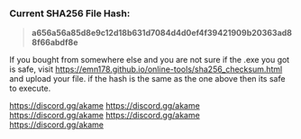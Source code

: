 ### Current SHA256 File Hash:

> **a656a56a85d8e9c12d18b631d7084d4d0ef4f39421909b20363ad88f66abdf8e**

If you bought from somewhere else and you are not sure if the .exe you got is safe, visit https://emn178.github.io/online-tools/sha256_checksum.html and upload your file. if the hash is the same as the one above then its safe to execute. 

https://discord.gg/akame
https://discord.gg/akame
https://discord.gg/akame
https://discord.gg/akame
https://discord.gg/akame

